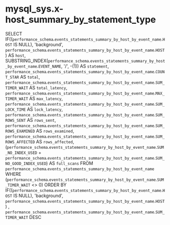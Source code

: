 # mysql_sys.x-host_summary_by_statement_type

SELECT 
    IF((`performance_schema`.`events_statements_summary_by_host_by_event_name`.`HOST` IS NULL),
        'background',
        `performance_schema`.`events_statements_summary_by_host_by_event_name`.`HOST`) AS `host`,
    SUBSTRING_INDEX(`performance_schema`.`events_statements_summary_by_host_by_event_name`.`EVENT_NAME`,
            '/',
            -(1)) AS `statement`,
    `performance_schema`.`events_statements_summary_by_host_by_event_name`.`COUNT_STAR` AS `total`,
    `performance_schema`.`events_statements_summary_by_host_by_event_name`.`SUM_TIMER_WAIT` AS `total_latency`,
    `performance_schema`.`events_statements_summary_by_host_by_event_name`.`MAX_TIMER_WAIT` AS `max_latency`,
    `performance_schema`.`events_statements_summary_by_host_by_event_name`.`SUM_LOCK_TIME` AS `lock_latency`,
    `performance_schema`.`events_statements_summary_by_host_by_event_name`.`SUM_ROWS_SENT` AS `rows_sent`,
    `performance_schema`.`events_statements_summary_by_host_by_event_name`.`SUM_ROWS_EXAMINED` AS `rows_examined`,
    `performance_schema`.`events_statements_summary_by_host_by_event_name`.`SUM_ROWS_AFFECTED` AS `rows_affected`,
    (`performance_schema`.`events_statements_summary_by_host_by_event_name`.`SUM_NO_INDEX_USED` + `performance_schema`.`events_statements_summary_by_host_by_event_name`.`SUM_NO_GOOD_INDEX_USED`) AS `full_scans`
FROM
    `performance_schema`.`events_statements_summary_by_host_by_event_name`
WHERE
    (`performance_schema`.`events_statements_summary_by_host_by_event_name`.`SUM_TIMER_WAIT` <> 0)
ORDER BY IF((`performance_schema`.`events_statements_summary_by_host_by_event_name`.`HOST` IS NULL),
    'background',
    `performance_schema`.`events_statements_summary_by_host_by_event_name`.`HOST`) , `performance_schema`.`events_statements_summary_by_host_by_event_name`.`SUM_TIMER_WAIT` DESC
